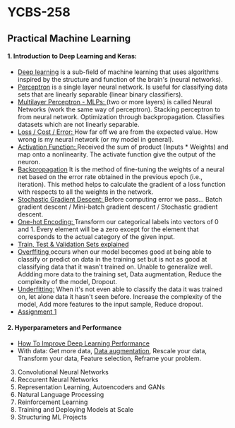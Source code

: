 # YCBS-258
## Practical Machine Learning

#### 1. Introduction to Deep Learning and Keras:
  - [Deep learning](https://youtu.be/aircAruvnKk) is a sub-field of machine learning that uses algorithms inspired by the structure and function of the brain's (neural networks). 
  - [Perceptron](https://towardsdatascience.com/what-the-hell-is-perceptron-626217814f53) is a single layer neural network. Is useful for classifying data sets that are linearly separable (linear binary classifiers). 
  - [Multilayer Perceptron - MLPs: ](https://towardsdatascience.com/multilayer-perceptron-explained-with-a-real-life-example-and-python-code-sentiment-analysis-cb408ee93141)(two or more layers) is called Neural Networks (work the same way of perceptron). Stacking perceptron to from neural network. Optimization through backpropagation. Classifies datasets which are not linearly separable. 
  - [Loss / Cost / Error: ](https://medium.com/artificialis/neural-network-basics-loss-and-cost-functions-9d089e9de5f8)How far off we are from the expected value. How wrong is my neural network (or my model in general).
  - [Activation Function: ](https://towardsdatascience.com/activation-functions-neural-networks-1cbd9f8d91d6)Received the sum of product (Inputs * Weights) and map onto a nonlinearity. The activate function give the output of the neuron.
  - [Backpropagation](https://youtu.be/Ilg3gGewQ5U) It is the method of fine-tuning the weights of a neural net based on the error rate obtained in the previous epoch (i.e., iteration). This method helps to calculate the gradient of a loss function with respects to all the weights in the network.
  - [Stochastic Gradient Descent: ](https://towardsdatascience.com/stochastic-gradient-descent-clearly-explained-53d239905d31)Before computing error we pass… Batch gradient descent / Mini-batch gradient descent / Stochastic gradient descent.
  - [One-hot Encoding: ](https://youtu.be/v_4KWmkwmsU)Transform our categorical labels into vectors of 0 and 1. Every element will be a zero except for the element that corresponds to the actual category of the given input.
  - [Train, Test & Validation Sets explained](https://youtu.be/Zi-0rlM4RDs)
  - [Overffiting ](https://youtu.be/DEMmkFC6IGM)occurs when our model becomes good at being able to classify or predict on data in the training set but is not as good at classifying data that it wasn't trained on. Unable to generalize well. Addding more data to the training set, Data augmentation, Reduce the complexity of the model, Dropout.
  - [Underfitting:](https://youtu.be/aircAruvnKk) When it's not even able to classify the data it was trained on, let alone data it hasn't seen before. Increase the complexity of the model, Add more features to the input sample, Reduce dropout.
  - [Assignment 1](https://github.com/MNLepage08/YCBS-258/blob/main/Homework_M1_Marie-Noel%20Lepage.ipynb)

#### 2. Hyperparameters and Performance
  - [How To Improve Deep Learning Performance](https://machinelearningmastery.com/improve-deep-learning-performance/)
  - With data: Get more data, [Data augmentation](https://augmentor.readthedocs.io/en/master/), Rescale your data, Transform your data, Feature selection, Reframe your problem.

3. Convolutional Neural Networks
4. Reccurent Neural Networks
5. Representation Learning, Autoencoders and GANs
6. Natural Language Processing
7. Reinforcement Learning
8. Training and Deploying Models at Scale
9. Structuring ML Projects

